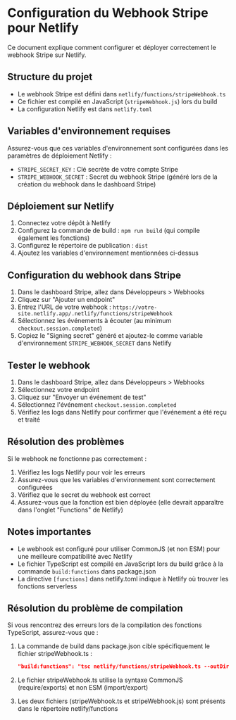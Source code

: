 # Configuration du Webhook Stripe pour Netlify

Ce document explique comment configurer et déployer correctement le webhook Stripe sur Netlify.

## Structure du projet

- Le webhook Stripe est défini dans `netlify/functions/stripeWebhook.ts`
- Ce fichier est compilé en JavaScript (`stripeWebhook.js`) lors du build
- La configuration Netlify est dans `netlify.toml`

## Variables d'environnement requises

Assurez-vous que ces variables d'environnement sont configurées dans les paramètres de déploiement Netlify :

- `STRIPE_SECRET_KEY` : Clé secrète de votre compte Stripe
- `STRIPE_WEBHOOK_SECRET` : Secret du webhook Stripe (généré lors de la création du webhook dans le dashboard Stripe)

## Déploiement sur Netlify

1. Connectez votre dépôt à Netlify
2. Configurez la commande de build : `npm run build` (qui compile également les fonctions)
3. Configurez le répertoire de publication : `dist`
4. Ajoutez les variables d'environnement mentionnées ci-dessus

## Configuration du webhook dans Stripe

1. Dans le dashboard Stripe, allez dans Développeurs > Webhooks
2. Cliquez sur "Ajouter un endpoint"
3. Entrez l'URL de votre webhook : `https://votre-site.netlify.app/.netlify/functions/stripeWebhook`
4. Sélectionnez les événements à écouter (au minimum `checkout.session.completed`)
5. Copiez le "Signing secret" généré et ajoutez-le comme variable d'environnement `STRIPE_WEBHOOK_SECRET` dans Netlify

## Tester le webhook

1. Dans le dashboard Stripe, allez dans Développeurs > Webhooks
2. Sélectionnez votre endpoint
3. Cliquez sur "Envoyer un événement de test"
4. Sélectionnez l'événement `checkout.session.completed`
5. Vérifiez les logs dans Netlify pour confirmer que l'événement a été reçu et traité

## Résolution des problèmes

Si le webhook ne fonctionne pas correctement :

1. Vérifiez les logs Netlify pour voir les erreurs
2. Assurez-vous que les variables d'environnement sont correctement configurées
3. Vérifiez que le secret du webhook est correct
4. Assurez-vous que la fonction est bien déployée (elle devrait apparaître dans l'onglet "Functions" de Netlify)

## Notes importantes

- Le webhook est configuré pour utiliser CommonJS (et non ESM) pour une meilleure compatibilité avec Netlify
- Le fichier TypeScript est compilé en JavaScript lors du build grâce à la commande `build:functions` dans package.json
- La directive `[functions]` dans netlify.toml indique à Netlify où trouver les fonctions serverless

## Résolution du problème de compilation

Si vous rencontrez des erreurs lors de la compilation des fonctions TypeScript, assurez-vous que :

1. La commande de build dans package.json cible spécifiquement le fichier stripeWebhook.ts :
   ```json
   "build:functions": "tsc netlify/functions/stripeWebhook.ts --outDir netlify/functions --module commonjs --target es2017 --esModuleInterop --skipLibCheck"
   ```

2. Le fichier stripeWebhook.ts utilise la syntaxe CommonJS (require/exports) et non ESM (import/export)

3. Les deux fichiers (stripeWebhook.ts et stripeWebhook.js) sont présents dans le répertoire netlify/functions
